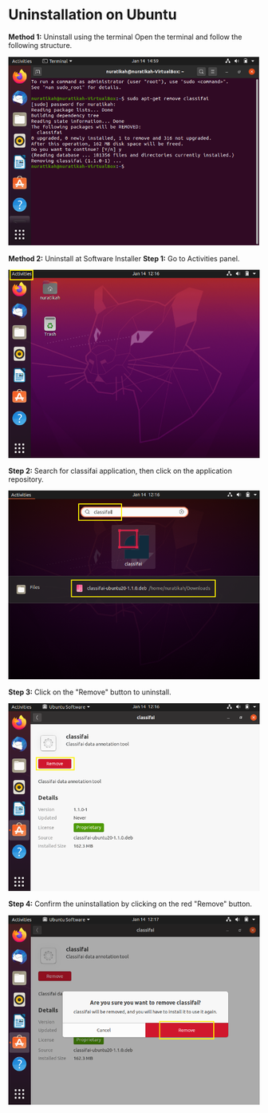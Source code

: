 # Uninstallation on Ubuntu

**Method 1:** Uninstall using the terminal                                                                                                                                        Open the terminal and follow the following structure.

![](../.gitbook/assets/ubuntu-terminal.png)

**Method 2:** Uninstall at Software Installer                                                                                                                       **Step 1:** Go to Activities panel.

![](../.gitbook/assets/ubuntu-1.png)

**Step 2:** Search for classifai application, then click on the application repository.

![](../.gitbook/assets/ubuntu-2.png)

**Step 3:** Click on the "Remove" button to uninstall.

![](../.gitbook/assets/ubuntu-3.png)

**Step 4:** Confirm the uninstallation by clicking on the red "Remove" button.

![](../.gitbook/assets/ubuntu-4.png)

